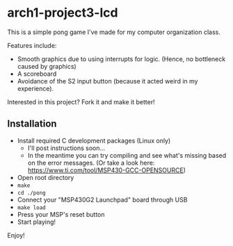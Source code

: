 # arch1-project3-lcd

This is a simple pong game I've made for my computer organization class. 

Features include: 
- Smooth graphics due to using interrupts for logic. (Hence, no bottleneck caused by graphics)
- A scoreboard
- Avoidance of the S2 input button (because it acted weird in my experience).

Interested in this project? Fork it and make it better!

## Installation
- Install required C development packages (Linux only)
    - I'll post instructions soon...
    - In the meantime you can try compiling and see what's missing based on the error messages. (Or take a look here: https://www.ti.com/tool/MSP430-GCC-OPENSOURCE)
- Open root directory
- `make`
- `cd ./pong`
- Connect your "MSP430G2 Launchpad" board through USB
- `make load`
- Press your MSP's reset button
- Start playing!

Enjoy!

